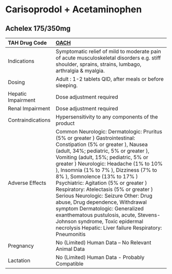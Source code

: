 # Carisoprodol + Acetaminophen

## Achelex 175/350mg

| TAH Drug Code      | [OACH](https://www.tahsda.org.tw/drugs/hissearch.php?drug_code=OACH)                                                                                                                                                                                                                                                                                                                                                                                                                                                                                                                                                                                       |
|:-------------------|:-----------------------------------------------------------------------------------------------------------------------------------------------------------------------------------------------------------------------------------------------------------------------------------------------------------------------------------------------------------------------------------------------------------------------------------------------------------------------------------------------------------------------------------------------------------------------------------------------------------------------------------------------------------|
| Indications        | Symptomatic relief of mild to moderate pain of acute musculoskeletal disorders e.g. stiff shoulder, sprains, strains, lumbago, arthralgia & myalgia.                                                                                                                                                                                                                                                                                                                                                                                                                                                                                                       |
| Dosing             | Adult : 1-2 tablets QID, after meals or before sleeping.                                                                                                                                                                                                                                                                                                                                                                                                                                                                                                                                                                                                   |
| Hepatic Impairment | Dose adjustment required                                                                                                                                                                                                                                                                                                                                                                                                                                                                                                                                                                                                                                   |
| Renal Impairment   | Dose adjustment required                                                                                                                                                                                                                                                                                                                                                                                                                                                                                                                                                                                                                                   |
| Contraindications  | Hypersensitivity to any components of the product                                                                                                                                                                                                                                                                                                                                                                                                                                                                                                                                                                                                          |
| Adverse Effects    | Common Neurologic: Dermatologic: Pruritus (5% or greater ) Gastrointestinal: Constipation (5% or greater ), Nausea (adult, 34%; pediatric, 5% or greater ), Vomiting (adult, 15%; pediatric, 5% or greater ) Neurologic: Headache (1% to 10% ), Insomnia (1% to 7% ), Dizziness (7% to 8% ), Somnolence (13% to 17% ) Psychiatric: Agitation (5% or greater ) Respiratory: Atelectasis (5% or greater ) Serious Neurologic: Seizure Other: Drug abuse, Drug dependence, Withdrawal symptom Dermatologic: Generalized exanthematous pustulosis, acute, Stevens-Johnson syndrome, Toxic epidermal necrolysis Hepatic: Liver failure Respiratory: Pneumonitis |
| Pregnancy          | No (Limited) Human Data – No Relevant Animal Data                                                                                                                                                                                                                                                                                                                                                                                                                                                                                                                                                                                                          |
| Lactation          | No (Limited) Human Data - Probably Compatible                                                                                                                                                                                                                                                                                                                                                                                                                                                                                                                                                                                                              |


